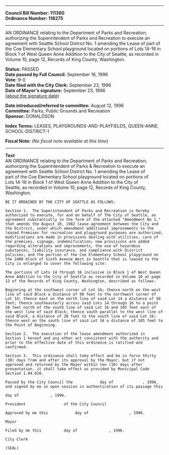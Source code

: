 * * * * *  
  
**Council Bill Number: [](#h0)[](#h2)111360**   
**Ordinance Number: 118275**  
  
* * * * *  
  
AN ORDINANCE relating to the Department of Parks and Recreation; authorizing the Superintendent of Parks and Recreation to execute an agreement with Seattle School District No. 1 amending the Lease of part of the Coe Elementary School playground located on portions of Lots 14-16 in Block 1 of West Queen Anne Addition to the City of Seattle, as recorded in Volume 10, page 12, Records of King County, Washington.  
  
**Status:** PASSED   
**Date passed by Full Council:** September 16, 1996   
**Vote:** 9-0   
**Date filed with the City Clerk:** September 23, 1996   
**Date of Mayor's signature:** September 23, 1996   
[(about the signature date)](/~public/approvaldate.htm)   
  
  
**Date introduced/referred to committee:** August 12, 1996   
**Committee:** Parks, Public Grounds and Recreation   
**Sponsor:** DONALDSON   
  
**Index Terms:** LEASES, PLAYGROUNDS-AND-PLAYFIELDS, QUEEN-ANNE, SCHOOL-DISTRICT-1  
  
**Fiscal Note:** *(No fiscal note available at this time)*  
  
* * * * *  
  
**Text**  
    AN ORDINANCE relating to the Department of Parks and Recreation;  
    authorizing the Superintendent of Parks & Recreation to execute an  
    agreement with Seattle School District No. 1 amending the Lease of  
    part of the Coe Elementary School playground located on portions of  
    Lots 14-16 in Block 1 of West Queen Anne Addition to the City of  
    Seattle, as recorded in Volume 10, page 12, Records of King County,  
    Washington.  
  
    BE IT ORDAINED BY THE CITY OF SEATTLE AS FOLLOWS:  
  
    Section 1.  The Superintendent of Parks and Recreation is hereby  
    authorized to execute, for and on behalf of The City of Seattle, an  
    agreement substantially in the form of the attached "Amendment No 1,"  
    that amends the August 10, 1982 lease agreement between the City and  
    the District, under which amendment additional improvements to the  
    leased Premises for recreation and playground purposes are authorized;  
    modifications are made in provisions dealing with utilities, care of  
    the premises, signage, indemnification; new provisions are added  
    regarding alterations and improvements, the use of hazardous  
    substances, liability insurance, and compliance with District  
    policies; and the portion of the Coe Elementary School playground on  
    the 2400 block of Sixth Avenue West in Seattle that is leased to the  
    City is enlarged to cover the following site:  
  
    The portions of Lots 14 through 16 inclusive in Block 1 of West Queen  
    Anne Addition to the City of Seattle as recorded in Volume 10 at page  
    12 of the Records of King County, Washington, described as follows:  
  
    Beginning at the southwest corner of Lot 16; thence north on the west  
    line of said Block a distance of 90 feet to the northwest corner of  
    Lot 14; thence east on the north line of said Lot 14 a distance of 50  
    feet; thence southeasterly across said Lots 14 through 16 to a point  
    20 feet north of the south line of said Lot 16 and 105 feet east of  
    the west line of said Block; thence south parallel to the west line of  
    said Block, a distance of 20 feet to the south line of said Lot 16;  
    thence west on the south line of said Lot 16 a distance of 105 feet to  
    the Point of Beginning.  
  
    Section 2.  The execution of the lease amendment authorized in  
    Section 1 hereof and any other act consistent with the authority and  
    prior to the effective date of this ordinance is ratified and  
    confirmed.  
  
    Section 3.  This ordinance shall take effect and be in force thirty  
    (30) days from and after its approval by the Mayor, but if not  
    approved and returned by the Mayor within ten (10) days after  
    presentation, it shall take effect as provided by Municipal Code  
    Section 1.04.020.  
  
    Passed by the City Council the            day of             , 1996,  
    and signed by me in open session in authentication of its passage this  
  
    day of              , 1996.  
  
    President                 of the City Council  
  
    Approved by me this            day of                  , 1996.  
  
    Mayor  
  
    Filed by me this          day of              , 1996.  
  
    City Clerk  
  
    (SEAL)  
